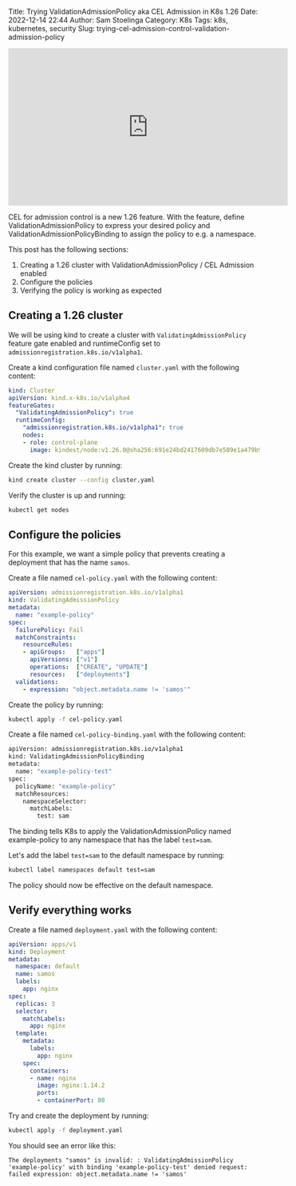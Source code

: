 Title: Trying ValidationAdmissionPolicy aka CEL Admission in K8s 1.26
Date: 2022-12-14 22:44
Author: Sam Stoelinga
Category: K8s
Tags: k8s, kubernetes, security
Slug: trying-cel-admission-control-validation-admission-policy

<iframe width="560" height="315" src="https://www.youtube.com/embed/OaXgy6BmV-k" title="YouTube video player" frameborder="0" allow="accelerometer; autoplay; clipboard-write; encrypted-media; gyroscope; picture-in-picture" allowfullscreen></iframe>

CEL for admission control is a new 1.26 feature. With the feature, define
ValidationAdmissionPolicy to express your desired policy
and ValidationAdmissionPolicyBinding to assign the policy to e.g. a namespace.

This post has the following sections:

1. Creating a 1.26 cluster with ValidationAdmissionPolicy / CEL Admission enabled
2. Configure the policies
3. Verifying the policy is working as expected


## Creating a 1.26 cluster
We will be using kind to create a cluster with `ValidatingAdmissionPolicy` feature
gate enabled and runtimeConfig set to `admissionregistration.k8s.io/v1alpha1`.

Create a kind configuration file named `cluster.yaml` with the following content:
```yaml
kind: Cluster
apiVersion: kind.x-k8s.io/v1alpha4
featureGates:
  "ValidatingAdmissionPolicy": true
  runtimeConfig:
    "admissionregistration.k8s.io/v1alpha1": true
    nodes:
    - role: control-plane
      image: kindest/node:v1.26.0@sha256:691e24bd2417609db7e589e1a479b902d2e209892a10ce375fab60a8407c7352
```


Create the kind cluster by running:
```sh
kind create cluster --config cluster.yaml
```

Verify the cluster is up and running:
```sh
kubectl get nodes
```


## Configure the policies
For this example, we want a simple policy that prevents creating
a deployment that has the name `samos`.

Create a file named `cel-policy.yaml` with the following content:
```yaml
apiVersion: admissionregistration.k8s.io/v1alpha1
kind: ValidatingAdmissionPolicy
metadata:
  name: "example-policy"
spec:
  failurePolicy: Fail
  matchConstraints:
    resourceRules:
    - apiGroups:   ["apps"]
      apiVersions: ["v1"]
      operations:  ["CREATE", "UPDATE"]
      resources:   ["deployments"]
  validations:
    - expression: "object.metadata.name != 'samos'"
```

Create the policy by running:
```sh
kubectl apply -f cel-policy.yaml
```

Create a file named `cel-policy-binding.yaml` with the following content:
```sh
apiVersion: admissionregistration.k8s.io/v1alpha1
kind: ValidatingAdmissionPolicyBinding
metadata:
  name: "example-policy-test"
spec:
  policyName: "example-policy"
  matchResources:
    namespaceSelector:
      matchLabels:
        test: sam
```

The binding tells K8s to apply the ValidationAdmissionPolicy named example-policy
to any namespace that has the label `test=sam`.

Let's add the label `test=sam` to the default namespace by running:
```sh
kubectl label namespaces default test=sam
```

The policy should now be effective on the default namespace.

## Verify everything works

Create a file named `deployment.yaml` with the following content:
```yaml
apiVersion: apps/v1
kind: Deployment
metadata:
  namespace: default
  name: samos
  labels:
    app: nginx
spec:
  replicas: 3
  selector:
    matchLabels:
      app: nginx
  template:
    metadata:
      labels:
        app: nginx
    spec:
      containers:
      - name: nginx
        image: nginx:1.14.2
        ports:
        - containerPort: 80
```

Try and create the deployment by running:
```sh
kubectl apply -f deployment.yaml
```

You should see an error like this:
```
The deployments "samos" is invalid: : ValidatingAdmissionPolicy 'example-policy' with binding 'example-policy-test' denied request: failed expression: object.metadata.name != 'samos'
```
